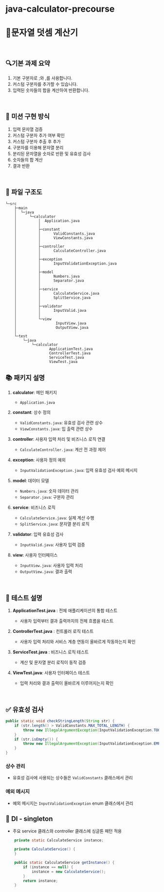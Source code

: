 # java-calculator-precourse

# 🔢문자열 덧셈 계산기

<br/>

## 🔍기본 과제 요약

1. 기본 구분자로 ;와 ,를 사용합니다.
2. 커스텀 구분자를 추가할 수 있습니다.
3. 입력된 숫자들의 합을 계산하여 반환합니다.

<br/>

## 🔧 미션 구현 방식
1. 입력 문자열 검증
2. 커스텀 구분자 추가 여부 확인
3. 커스텀 구분자 추출 후 추가
4. 구분자를 이용해 문자열 분리
5. 분리된 문자열을 숫자로 반환 및 유효성 검사
6. 숫자들의 합 계산
7. 결과 반환

<br/>

## 📂 파일 구조도
``` 
└─src
    ├─main
    │  └─java
    │      └─calculator
    │          │  Application.java
    │          │
    │          ├─constant
    │          │      ValidConstants.java
    │          │      ViewConstants.java
    │          │
    │          ├─controller
    │          │      CalculateController.java
    │          │
    │          ├─exception
    │          │      InputValidationException.java
    │          │
    │          ├─model
    │          │      Numbers.java
    │          │      Separator.java
    │          │
    │          ├─service
    │          │      CalculateService.java
    │          │      SplitService.java
    │          │
    │          ├─validator
    │          │      InputValid.java
    │          │
    │          └─view
    │                  InputView.java
    │                  OutputView.java
    │
    └─test
        └─java
            └─calculator
                    ApplicationTest.java
                    ControllerTest.java
                    ServiceTest.java
                    ViewTest.java

```


## 📚 패키지 설명

1. **calculator**: 메인 패키지
    - `Application.java`


2. **constant**: 상수 정의
    - `ValidConstants.java`: 유효성 검사 관련 상수
    - `ViewConstants.java`: 입 출력 관련 상수
   

3. **controller**: 사용자 입력 처리 및 비즈니스 로직 연결
    - `CalculateController.java`: 계산 전 과정 제어


4. **exception**: 사용자 정의 예외
    - `InputValidationException.java`: 입력 유효성 검사 예외 메시지


5. **model**: 데이터 모델
    - `Numbers.java`: 숫자 데이터 관리
    - `Separator.java`: 구분자 관리


6. **service**: 비즈니스 로직
    - `CalculateService.java`: 실제 계산 수행
    - `SplitService.java`: 문자열 분리 로직
   

7. **validator**: 입력 유효성 검사
    - `InputValid.java`: 사용자 입력 검증
    

8. **view**: 사용자 인터페이스
    - `InputView.java`: 사용자 입력 처리
    - `OutputView.java`: 결과 출력

<br/>


## 🧪 테스트 설명

1. **ApplicationTest.java** : 전체 애플리케이션의 통합 테스트
    - 사용자 입력부터 결과 출력까지의 전체 흐름을 테스트
   

2. **ControllerTest.java** : 컨트롤러 로직 테스트
    - 사용자 입력 처리와 서비스 계층 연동이 올바르게 작동하는지 확인
   

3. **ServiceTest.java** : 비즈니스 로직 테스트
    - 계산 및 문자열 분리 로직이 동작 검증
   

4. **ViewTest.java**: 사용자 인터페이스 테스트
    - 입력 처리와 결과 출력이 올바르게 이루어지는지 확인


<br/>

## ✅ 유효성 검사

```java
public static void checkStringLength(String str) {
    if (str.length() > ValidConstants.MAX_TOTAL_LENGTH) {
        throw new IllegalArgumentException(InputValidationException.TOO_LONG_STRING.getMessage());
    }
    if (str.isEmpty()) {
        throw new IllegalArgumentException(InputValidationException.EMPTY_STRING.getMessage());
    }
}
```

### 상수 관리

- 유효성 검사에 사용되는 상수들은 `ValidConstants` 클래스에서 관리

### 예외 메시지

- 예외 메시지는 `InputValidationException` enum 클래스에서 관리


## 🔄 DI - singleton
- 주요 service 클래스와 controller 클래스에 싱글톤 패턴 적용

```java
    private static CalculateService instance;

    private CalculateService() {
    }

    public static CalculateService getInstance() {
        if (instance == null) {
            instance = new CalculateService();
        }
        return instance;
    }
```
